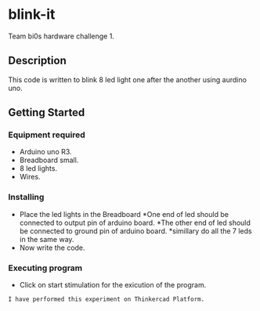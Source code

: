 # blink-it

Team bi0s hardware challenge 1.

## Description

This code is written to blink 8 led light one after the another using aurdino uno.

## Getting Started

### Equipment required

* Arduino uno R3.
* Breadboard small.
* 8 led lights.
* Wires.

### Installing

* Place the led lights in the Breadboard
*One end of led should be connected to output pin of arduino board.
*The other end of led should be connected to ground pin of arduino board.
*simillary do all the 7 leds in the same way.
* Now write the code.

### Executing program

* Click on start stimulation for the exicution of the program.
```
I have performed this experiment on Thinkercad Platform.

